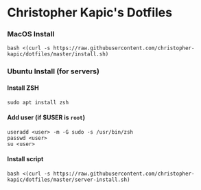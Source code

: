 # Christopher Kapic's Dotfiles

### MacOS Install

```
bash <(curl -s https://raw.githubusercontent.com/christopher-kapic/dotfiles/master/install.sh)
```


### Ubuntu Install (for servers)

#### Install ZSH

```
sudo apt install zsh
```

#### Add user (if $USER is `root`)

```
useradd <user> -m -G sudo -s /usr/bin/zsh
passwd <user>
su <user>
```

#### Install script

```
bash <(curl -s https://raw.githubusercontent.com/christopher-kapic/dotfiles/master/server-install.sh)
```

